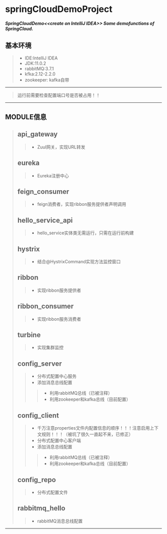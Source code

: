 springCloudDemoProject
=============================================
##### SpringCloudDemo&lt;&lt;create on IntelliJ IDEA>> Some demofunctions of SpringCloud.
## 基本环境
>* IDE:IntelliJ IDEA
>* JDK:11.0.2
>* rabbitMQ:3.7.1
>* kfka:2.12-2.2.0
>* zookeeper: kafka自带
---------------------------------------------
>运行前需要检查配置端口号是否被占用！！<Br/>
----------------------------------------------
MODULE信息
---------------------------------------------
>## api_gateway 
>>* Zuul网关，实现URL转发
>
>## eureka
>>* Eureka注册中心
>
>## feign_consumer 
>>* feign消费者，实现ribbon服务提供者声明调用
>
>## hello_service_api
>>* hello_service实体类无需运行，只需在运行前构建
>
>## hystrix 
>>* 结合@HystrixCommand实现方法监控窗口
>
>## ribbon 
>>* 实现ribbon服务提供者
>
>## ribbon_consumer
>>* 实现ribbon服务消费者
>
>## turbine
>>* 实现集群监控
>
>## config_server
>>* 分布式配置中心服务
>>* 添加消息总线配置
>>>* 利用rabbitMQ总线（已被注释）
>>>* 利用zookeeper和kafka总线（目前配置）
>
>## config_client
>>* 千万注意properties文件内配置信息的顺序！！！注意启用上下文规则！！！（被坑了很久一直起不来，已修正）
>>* 分布式配置中心客户端
>>* 添加消息总线配置
>>>* 利用rabbitMQ总线（已被注释）
>>>* 利用zookeeper和kafka总线（目前配置）
>
>## config_repo
>>* 分布式配置文件
>
>## rabbitmq_hello
>>* rabbitMQ消息总线配置
-------------------------------------------------------
